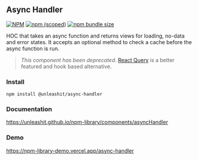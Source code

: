 ## Async Handler

[![NPM](https://img.shields.io/npm/l/@unleashit/navigation.svg)](https://github.com/unleashit/npm-library/blob/master/LICENSE)
[![npm (scoped)](https://img.shields.io/npm/v/@unleashit/async-handler.svg)](https://www.npmjs.com/package/@unleashit/async-handler)
[![npm bundle size](https://img.shields.io/bundlephobia/minzip/@unleashit/async-handler.svg)](https://bundlephobia.com/result?p=@unleashit/async-handler)

HOC that takes an async function and returns views for loading, no-data and error states. It accepts an optional method to check a cache before the async function is run.

> _This component has been deprecated_. [React Query](https://tanstack.com/query/v3/) is a better featured and hook based alternative.

### Install

```
npm install @unleashit/async-handler
```

### Documentation

https://unleashit.github.io/npm-library/components/asyncHandler

### Demo

https://npm-library-demo.vercel.app/async-handler
